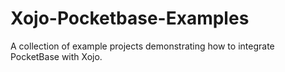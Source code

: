 # Xojo-Pocketbase-Examples
 A collection of example projects demonstrating how to integrate PocketBase with Xojo.
